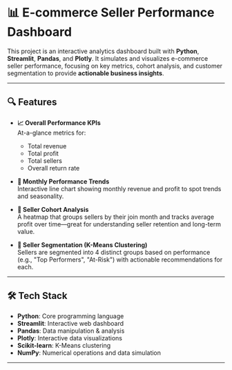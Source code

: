 # 📊 E-commerce Seller Performance Dashboard

This project is an interactive analytics dashboard built with **Python**, **Streamlit**, **Pandas**, and **Plotly**. It simulates and visualizes e-commerce seller performance, focusing on key metrics, cohort analysis, and customer segmentation to provide **actionable business insights**.

---

## 🔍 Features

- **📈 Overall Performance KPIs**  
  At-a-glance metrics for:
  - Total revenue  
  - Total profit  
  - Total sellers  
  - Overall return rate  

- **📅 Monthly Performance Trends**  
  Interactive line chart showing monthly revenue and profit to spot trends and seasonality.

- **🧊 Seller Cohort Analysis**  
  A heatmap that groups sellers by their join month and tracks average profit over time—great for understanding seller retention and long-term value.

- **🧠 Seller Segmentation (K-Means Clustering)**  
  Sellers are segmented into 4 distinct groups based on performance (e.g., "Top Performers", "At-Risk") with actionable recommendations for each.

---

## 🛠 Tech Stack

- **Python**: Core programming language  
- **Streamlit**: Interactive web dashboard  
- **Pandas**: Data manipulation & analysis  
- **Plotly**: Interactive data visualizations  
- **Scikit-learn**: K-Means clustering  
- **NumPy**: Numerical operations and data simulation  

---


